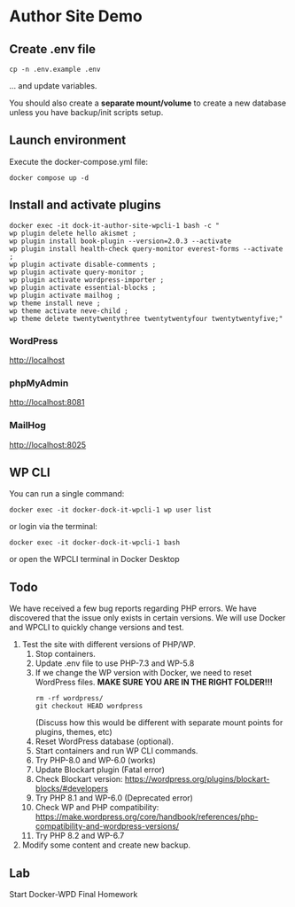 # Author Site Demo
 
## Create .env file
```shell
cp -n .env.example .env
```
... and update variables. 

You should also create a __separate mount/volume__ to create a new database unless you have backup/init scripts setup.

## Launch environment

Execute the docker-compose.yml file: 
```shell
docker compose up -d
```

## Install and activate plugins
```shell
docker exec -it dock-it-author-site-wpcli-1 bash -c " 
wp plugin delete hello akismet ; 
wp plugin install book-plugin --version=2.0.3 --activate
wp plugin install health-check query-monitor everest-forms --activate ;
wp plugin activate disable-comments ;
wp plugin activate query-monitor ;
wp plugin activate wordpress-importer ;
wp plugin activate essential-blocks ;
wp plugin activate mailhog ;
wp theme install neve ;
wp theme activate neve-child ;
wp theme delete twentytwentythree twentytwentyfour twentytwentyfive;"
```

### WordPress
<http://localhost>

### phpMyAdmin
<http://localhost:8081>

### MailHog
<http://localhost:8025>

## WP CLI
You can run a single command:
```shell
docker exec -it docker-dock-it-wpcli-1 wp user list
```
or login via the terminal:
```shell
docker exec -it docker-dock-it-wpcli-1 bash
```
or open the WPCLI terminal in Docker Desktop

## Todo
We have received a few bug reports regarding PHP errors. We have discovered that the issue only exists in certain versions. We will use Docker and WPCLI to quickly change versions and test.
1. Test the site with different versions of PHP/WP. 
   1. Stop containers.
   2. Update .env file to use PHP-7.3 and WP-5.8
   3. If we change the WP version with Docker, we need to reset WordPress files. __MAKE SURE YOU ARE IN THE RIGHT FOLDER!!!__
      ```shell
      rm -rf wordpress/
      git checkout HEAD wordpress
      ```
      (Discuss how this would be different with separate mount points for plugins, themes, etc)
   4. Reset WordPress database (optional).
   5. Start containers and run WP CLI commands.
   6. Try PHP-8.0 and WP-6.0 (works)
   7. Update Blockart plugin (Fatal error)
   8. Check Blockart version: https://wordpress.org/plugins/blockart-blocks/#developers
   9. Try PHP 8.1 and WP-6.0 (Deprecated error)
   10. Check WP and PHP compatibility: https://make.wordpress.org/core/handbook/references/php-compatibility-and-wordpress-versions/
   11. Try PHP 8.2 and WP-6.7
2. Modify some content and create new backup.

## Lab
Start Docker-WPD Final Homework
